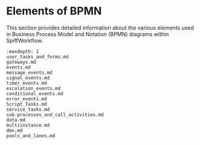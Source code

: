 # Elements of BPMN

This section provides detailed information about the various elements used in Business Process Model and Notation (BPMN) diagrams within SpiffWorkflow.

```{toctree}
:maxdepth: 1
user_tasks_and_forms.md
gateways.md
events.md
message_events.md
signal_events.md
timer_events.md
escalation_events.md
conditional_events.md
error_events.md
Script_Tasks.md
service_tasks.md
sub-processes_and_call_activities.md
data.md
multiinstance.md
dmn.md
pools_and_lanes.md
```
